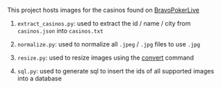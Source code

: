 This project hosts images for the casinos found on [BravoPokerLive](https://www.bravopokerlive.com/venues)

1. `extract_casinos.py`: used to extract the id / name / city from `casinos.json` into `casinos.txt`

2. `normalize.py`: used to normalize all `.jpeg` / `.jpg` files to use `.jpg`

3. `resize.py`: used to resize images using the [convert](https://legacy.imagemagick.org/script/convert.php) command

4. `sql.py`: used to generate sql to insert the ids of all supported images into a database